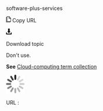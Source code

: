 # 

software-plus-services

![Copy URL](media/software-plus-services/Copy.png)
Copy URL

![Download](media/software-plus-services/Download.png)

Download topic

Don't use.

**See** [Cloud-computing term collection](https://worldready.cloudapp.net/Styleguide/Read?id=2700&topicid=28841)

![In progress](media/software-plus-services/activity-large.gif)

URL :
